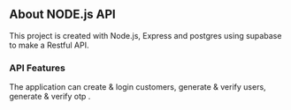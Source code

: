 ## About NODE.js API

This project is created with Node.js, Express and postgres using supabase to make a Restful API.

### API Features

The application can create & login customers, generate & verify users, generate & verify otp .
